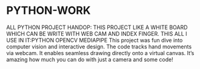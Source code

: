 # PYTHON-WORK
ALL PYTHON PROJECT
HANDOP:
    THIS PROJECT LIKE A WHITE BOARD WHICH CAN BE WRITE WITH WEB CAM AND INDEX FINGER.
    THIS ALL I USE IN IT:PYTHON
                         OPENCV
                         MEDIAPIPE
    This project was fun dive into computer vision and interactive design. The code tracks hand movements via webcam. It enables seamless drawing directly onto a virtual canvas. It’s amazing how much you can do with     just a camera and some code!

